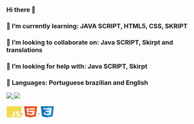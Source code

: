 ###    Hi there 👋
### 🌱 I’m currently learning: JAVA SCRIPT, HTML5, CSS, SKRIPT  
### 👯 I’m looking to collaborate on: Java SCRIPT, Skirpt and translations
### 🤔 I’m looking for help with: Java SCRIPT, Skirpt
### 👅 Languages: Portuguese brazilian and English

<div>
  <a href="https://github.com/Daniels7k">
  <img height="180em" src="https://github-readme-stats.vercel.app/api?username=Daniels7k&show_icons=true&theme=dracula&include_all_commits=true&count_private=true"/>
  <img height="180em" src="https://github-readme-stats.vercel.app/api/top-langs/?username=Daniels7k&layout=compact&langs_count=7&theme=dracula"/>
</div>
  
<div style="display: inline_block"><br>
  <img align="center" alt="Rafa-Js" height="30" width="40" src="https://raw.githubusercontent.com/devicons/devicon/master/icons/javascript/javascript-plain.svg">
  <img align="center" alt="Rafa-HTML" height="30" width="40" src="https://raw.githubusercontent.com/devicons/devicon/master/icons/html5/html5-original.svg">
  <img align="center" alt="Rafa-CSS" height="30" width="40" src="https://raw.githubusercontent.com/devicons/devicon/master/icons/css3/css3-original.svg">
</div>
  

